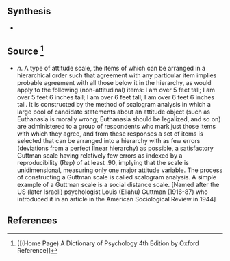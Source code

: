 ## Synthesis
- 
## Source [^1]
- $n$. A type of attitude scale, the items of which can be arranged in a hierarchical order such that agreement with any particular item implies probable agreement with all those below it in the hierarchy, as would apply to the following (non-attitudinal) items: I am over 5 feet tall; I am over 5 feet 6 inches tall; I am over 6 feet tall; I am over 6 feet 6 inches tall. It is constructed by the method of scalogram analysis in which a large pool of candidate statements about an attitude object (such as Euthanasia is morally wrong; Euthanasia should be legalized, and so on) are administered to a group of respondents who mark just those items with which they agree, and from these responses a set of items is selected that can be arranged into a hierarchy with as few errors (deviations from a perfect linear hierarchy) as possible, a satisfactory Guttman scale having relatively few errors as indexed by a reproducibility (Rep) of at least .90, implying that the scale is unidimensional, measuring only one major attitude variable. The process of constructing a Guttman scale is called scalogram analysis. A simple example of a Guttman scale is a social distance scale. \[Named after the US (later Israeli) psychologist Louis (Eliahu) Guttman (1916-87) who introduced it in an article in the American Sociological Review in 1944]
## References

[^1]: [[(Home Page) A Dictionary of Psychology 4th Edition by Oxford Reference]]